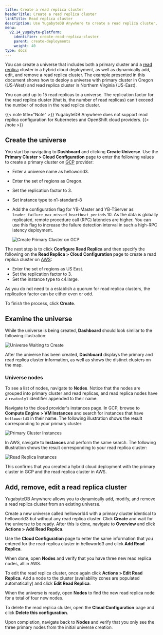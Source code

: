 ```yaml
---
title: Create a read replica cluster
headerTitle: Create a read replica cluster
linkTitle: Read replica cluster
description: Use YugabyteDB Anywhere to create a read replica cluster.
menu:
  v2.14_yugabyte-platform:
    identifier: create-read-replica-cluster
    parent: create-deployments
    weight: 40
type: docs
---
```


You can create a universe that includes both a primary cluster and a [read replica](../../../architecture/docdb-replication/read-replicas/) cluster in a hybrid cloud deployment, as well as dynamically add, edit, and remove a read replica cluster. The example presented in this document shows how to deploy a universe with primary cluster in Oregon (US-West) and read replica cluster in Northern Virginia (US-East).

You can add up to 15 read replicas to a universe. The replication factor for the read replica cluster (that is, the number of read replicas) can't exceed the number of nodes in the read replica cluster.

{{< note title="Note" >}}
YugabyteDB Anywhere does not support read replica configuration for Kubernetes and OpenShift cloud providers.
{{< /note >}}

## Create the universe

You start by navigating to **Dashboard** and clicking **Create Universe**. Use the **Primary Cluster > Cloud Configuration** page to enter the following values to create a primary cluster on [GCP](../../configure-yugabyte-platform/set-up-cloud-provider/gcp/) provider:

- Enter a universe name as helloworld3.
- Enter the set of regions as Oregon.
- Set the replication factor to 3.
- Set instance type to n1-standard-8
- Add the configuration flag for YB-Master and YB-TServer as `leader_failure_max_missed_heartbeat_periods` 10. As the data is globally replicated, remote procedure call (RPC) latencies are higher. You can use this flag to increase the failure detection interval in such a high-RPC latency deployment.

  ![Create Primary Cluster on GCP](/images/ee/primary-cluster-creation.png)

The next step is to click **Configure Read Replica** and then specify the following on the **Read Replica > Cloud Configuration** page to create a read replica cluster on [AWS](../../configure-yugabyte-platform/set-up-cloud-provider/aws/):

- Enter the set of regions as US East.
- Set the replication factor to 3.
- Set the instance type to c4.large.

As you do not need to a establish a quorum for read replica clusters, the replication factor can be either even or odd.

To finish the process, click **Create**.

## Examine the universe

While the universe is being created, **Dashboard** should look similar to the following illustration:

![Universe Waiting to Create](/images/ee/universe-waiting.png)

After the universe has been created, **Dashboard** displays the primary and read replica cluster information, as well as shows the distinct clusters on the map.

### Universe nodes

To see a list of nodes, navigate to **Nodes**. Notice that the nodes are grouped into primary cluster and read replicas, and read replica nodes have a `readonly1` identifier appended to their name.

Navigate to the cloud provider's instances page. In GCP, browse to **Compute Engine > VM Instances** and search for instances that have `helloworld3` in their name. The following illustration shows the result corresponding to your primary cluster:

![Primary Cluster Instances](/images/ee/gcp-node-list.png)

In AWS, navigate to **Instances** and perform the same search. The following illustration shows the result corresponding to your read replica cluster:

![Read Replica Instances](/images/ee/aws-node-list.png)

This confirms that you created a hybrid cloud deployment with the primary cluster in GCP and the read replica cluster in AWS.

## Add, remove, edit a read replica cluster

YugabyteDB Anywhere allows you to dynamically add, modify, and remove a read replica cluster from an existing universe.

Create a new universe called helloworld4 with a primary cluster identical to helloworld3 but without any read replica cluster. Click **Create** and wait for the universe to be ready. After this is done, navigate to **Overview** and click **Actions > Add Read Replica**.

Use the **Cloud Configuration** page to enter the same information that you entered for the read replica cluster in helloworld3 and click **Add Read Replica**.

When done, open **Nodes** and verify that you have three new read replica nodes, all in AWS.

To edit the read replica cluster, once again click **Actions > Edit Read Replica**. Add a node to the cluster (availability zones are populated automatically) and click **Edit Read Replica**.

When the universe is ready, open **Nodes** to find the new read replica node for a total of four new nodes.

To delete the read replica cluster, open the **Cloud Configuration** page and click **Delete this configuration**.

Upon completion, navigate back to **Nodes** and verify that you only see the three primary nodes from the initial universe creation.
